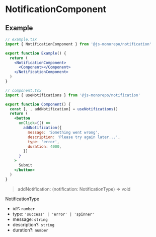 # NotificationComponent

## Example

```jsx
// example.tsx
import { NotificationComponent } from '@js-monorepo/notification'

export function Example() {
  return (
    <NotificationComponent>
      <Component></Component>
    </NotificationComponent>
  )
}
```

```jsx
// component.tsx
import { useNotifications } from '@js-monorepo/notification'

export function Component() {
  const [, , addNotification] = useNotifications()
  return (
    <button
      onClick={() =>
        addNotification({
          message: 'Something went wrong',
          description: 'Please try again later...',
          type: 'error',
          duration: 4000,
        })
      }
    >
      Submit
    </button>
  )
}
```

> addNotification: (notification: NotificationType) => void

NotificationType

- id?: `number`
- type: `'success' | 'error' | 'spinner'`
- message: `string`
- description?: `string`
- duration?: `number`
